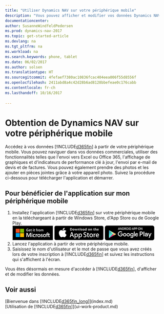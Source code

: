 ```yaml
---
title: "Utiliser Dynamics NAV sur votre périphérique mobile"
description: "Vous pouvez afficher et modifier vos données Dynamics NAV sur votre téléphone ou tablette."
documentationcenter: 
author: SusanneWindfeldPedersen
ms.prod: dynamics-nav-2017
ms.topic: get-started-article
ms.devlang: na
ms.tgt_pltfrm: na
ms.workload: na
ms.search.keywords: phone, tablet
ms.date: 06/02/2017
ms.author: solsen
ms.translationtype: HT
ms.sourcegitcommit: 4fefaef7380ac10836fcac404eea006f55d8556f
ms.openlocfilehash: 2411abd8a4c42d28b6ad8128bbefeae0c176cabb
ms.contentlocale: fr-ch
ms.lasthandoff: 10/16/2017

---
```


# <a name="getting-dynamics-nav-on-your-mobile-device"></a>Obtention de Dynamics NAV sur votre périphérique mobile
Accédez à vos données [!INCLUDE[d365fin](includes/d365fin_md.md)] à partir de votre périphérique mobile. Vous pouvez naviguer dans vos données commerciales, utiliser des fonctionnalités telles que l'envoi vers Excel ou Office 365, l'affichage de graphiques et d'indicateurs de performance clé à jour, l'envoi par e-mail de devis et de factures. Vous pouvez également prendre des photos et les ajouter en pièces jointes grâce à votre appareil photo. Suivez la procédure ci-dessous pour télécharger l'application et démarrer.

## <a name="to-get-the-app-on-my-mobile-device"></a>Pour bénéficier de l'application sur mon périphérique mobile
1. Installez l'application [!INCLUDE[d365fin](includes/d365fin_md.md)] sur votre périphérique mobile en la téléchargeant à partir de Windows Store, d'App Store ou de Google Play.  
[![Windows Store](./media/install-mobile-app/windowsstore.png)](http://go.microsoft.com/fwlink/?LinkId=734848)
[![App Store](./media/install-mobile-app/appstore.png)](http://go.microsoft.com/fwlink/?LinkId=734847) [![Google Play](./media/install-mobile-app/googleplay.png)](http://go.microsoft.com/fwlink/?LinkId=734849)  
2. Lancez l'application à partir de votre périphérique mobile.
3. Saisissez le nom d'utilisateur et le mot de passe que vous avez créés lors de votre inscription à [!INCLUDE[d365fin](includes/d365fin_md.md)] et suivez les instructions qui s'affichent à l'écran.

Vous êtes désormais en mesure d'accéder à [!INCLUDE[d365fin](includes/d365fin_md.md)], d'afficher et de modifier les données.

## <a name="see-also"></a>Voir aussi
[Bienvenue dans [!INCLUDE[d365fin_long](includes/d365fin_long_md.md)]](index.md)  
[Utilisation de [!INCLUDE[d365fin](includes/d365fin_md.md)]](ui-work-product.md)  

